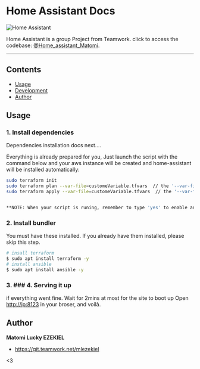 # Home Assistant Docs

![Home Assistant](https://esphome.io/_images/home-assistant.png)

Home Assistant is a group Project from Teamwork. click to access the codebase: [@Home_assistant_Matomi](https://git.teamwork.net/AWS/teamwork/tutorials/home-assistant/-/tree/home_assistant_matomi).

---

## Contents

- [Usage](#usage)
- [Development](#development)
- [Author](#author)

## Usage

### 1. Install dependencies

Dependencies installation docs next....

Everything is already prepared for you, Just launch the script with the command below and your aws instance will be created and home-assistant will be installed automatically:

```bash
sudo terraform init
sudo terraform plan --var-file=customeVariable.tfvars  // the '--var-file is optional else you input the variable(secret vals)  value always'
sudo terraform apply --var-file=customeVariable.tfvars  // the '--var-file is optional else you input the variables(secret vals) value always'


**NOTE: When your script is runing, remember to type 'yes' to enable ansible connect with your remote machine with ssh key.
```

### 2. Install bundler

You must have these installed. If you already have them installed, please skip this step.

```bash
# insall terraform
$ sudo apt install terraform -y
# install ansible
$ sudo apt install ansible -y
```

### 3. ### 4. Serving it up

if everything went fine. Wait for 2mins at most for the site to boot up
Open <http://ip:8123> in your broser, and voilà.



## Author

**Matomi Lucky EZEKIEL**

- <https://git.teamwork.net/mlezekiel>

<3

